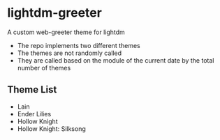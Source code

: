 # lightdm-greeter

A custom web-greeter theme for lightdm

- The repo implements two different themes
- The themes are not randomly called
- They are called based on the module of the current date by the total number of themes

## Theme List
- Lain
- Ender Lilies
- Hollow Knight
- Hollow Knight: Silksong

